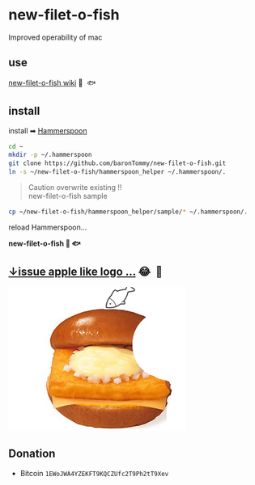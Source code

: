 # new-filet-o-fish
Improved operability of mac


## use
[new-filet-o-fish wiki](https://github.com/baronTommy/new-filet-o-fish/wiki/%F0%9F%8D%94-new-filet-o-fish-%F0%9F%90%9F) 🍔  🐟 


## install
install ➡ [Hammerspoon](http://www.hammerspoon.org/)


```sh
cd ~
mkdir -p ~/.hammerspoon
git clone https://github.com/baronTommy/new-filet-o-fish.git
ln -s ~/new-filet-o-fish/hammerspoon_helper ~/.hammerspoon/.
```
> Caution overwrite existing ‼️  
> new-filet-o-fish sample
```sh
cp ~/new-filet-o-fish/hammerspoon_helper/sample/* ~/.hammerspoon/.
```


reload Hammerspoon...


**new-filet-o-fish 🍔 🐟**


## [↓issue apple like logo ...](https://github.com/baronTommy/new-filet-o-fish/issues/32) 😂  🍎  
![new-filet-o-fish](https://github.com/baronTommy/new-filet-o-fish/blob/master/doc/img/readme/4597662%202.png)  


## Donation
- Bitcoin `1EWoJWA4YZEKFT9KQCZUfc2T9Ph2tT9Xev`
